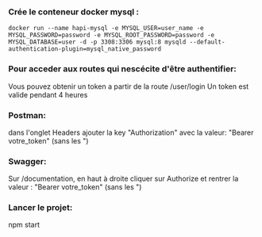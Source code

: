 ### Crée le conteneur docker mysql : 
````
docker run --name hapi-mysql -e MYSQL_USER=user_name -e MYSQL_PASSWORD=password -e MYSQL_ROOT_PASSWORD=password -e MYSQL_DATABASE=user -d -p 3308:3306 mysql:8 mysqld --default-authentication-plugin=mysql_native_password
````

### Pour acceder aux routes qui nescécite d'être authentifier:
Vous pouvez obtenir un token a partir de la route /user/login
Un token est valide pendant 4 heures
### Postman:
dans l'onglet Headers ajouter la key "Authorization" avec la valeur: "Bearer votre_token"  (sans les ")
### Swagger:
Sur /documentation, en haut à droite cliquer sur Authorize et rentrer la valeur : "Bearer votre_token"  (sans les ")

### Lancer le projet:
npm start

